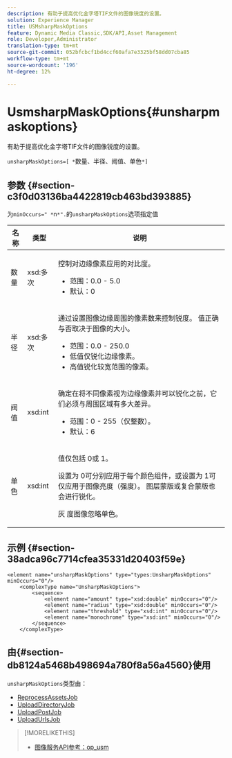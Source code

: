 ```yaml
---
description: 有助于提高优化金字塔TIF文件的图像锐度的设置。
solution: Experience Manager
title: USMsharpMaskOptions
feature: Dynamic Media Classic,SDK/API,Asset Management
role: Developer,Administrator
translation-type: tm+mt
source-git-commit: 052bfcbcf1bd4ccf60afa7e3325bf58dd07cba85
workflow-type: tm+mt
source-wordcount: '196'
ht-degree: 12%

---
```



# UsmsharpMaskOptions{#unsharpmaskoptions}

有助于提高优化金字塔TIF文件的图像锐度的设置。

`unsharpMaskOptions=[ *`数量、半径、阈值、单色`*]`

## 参数 {#section-c3f0d03136ba4422819cb463bd393885}

为`minOccurs=" *`n`*".`的`unsharpMaskOptions`选项指定值

<table id="table_D1392963C5694969A9D546F82DB6F45C">
 <thead>
  <tr>
   <th colname="col1" class="entry"> 名称 </th>
   <th colname="col2" class="entry"> 类型 </th>
   <th colname="col3" class="entry"> 说明 </th>
  </tr>
 </thead>
 <tbody>
  <tr>
   <td colname="col1"><span class="codeph"><span class="varname"> 数量</span></span></td>
   <td colname="col2"><span class="codeph"> xsd:多次</span></td>
   <td colname="col3"><p>控制对边缘像素应用的对比度。 
     <ul id="ul_7AA17E354EE64BC4A5BEAE853FF17191">
      <li id="li_42FB21C7ED884E1DB03274130B8DCB10">范围：0.0 - 5.0 </li>
      <li id="li_E980CAA1A9C54D60A121F21C964820FF">默认：0 </li>
     </ul></p></td>
  </tr>
  <tr>
   <td colname="col1"><span class="codeph"><span class="varname"> 半径</span></span></td>
   <td colname="col2"><span class="codeph"> xsd:多次</span></td>
   <td colname="col3"><p>通过设置图像边缘周围的像素数来控制锐度。 值正确与否取决于图像的大小。 
     <ul id="ul_D4391CD407DE4B48AF4523EBD85D0D40">
      <li id="li_8AEF11A489484EFD91416F8A03C4DB25">范围：0.0 - 250.0 </li>
      <li id="li_9F1D1B52AFBA46B8BDCDF99A21140002">低值仅锐化边缘像素。 </li>
      <li id="li_7D9FD8AA4899404283D7AB596364A4AF">高值锐化较宽范围的像素。 </li>
     </ul></p></td>
  </tr>
  <tr>
   <td colname="col1"><span class="codeph"><span class="varname"> 阀值</span></span></td>
   <td colname="col2"><span class="codeph"> xsd:int</span></td>
   <td colname="col3"><p>确定在将不同像素视为边缘像素并可以锐化之前，它们必须与周围区域有多大差异。 
     <ul id="ul_117E556E3ECF42CC878DD80D338D19CA">
      <li id="li_CFEE76DB78BF437E8463C9089486F8A6">范围：0 - 255（仅整数）。 </li>
      <li id="li_77113DC2698A4D48B11288718766E6A2">默认：6 </li>
     </ul></p></td>
  </tr>
  <tr>
   <td colname="col1"><span class="codeph"><span class="varname"> 单色</span></span></td>
   <td colname="col2"><span class="codeph"> xsd:int</span></td>
   <td colname="col3"><p>值仅包括<span class="codeph"> 0</span>或<span class="codeph"> 1</span>。 </p><p>设置为<span class="codeph"> 0</span>可分别应用于每个颜色组件，或设置为<span class="codeph"> 1</span>可仅应用于图像亮度（强度）。 图层蒙版或复合蒙版也会进行锐化。 </p><p><span class="codeph"><span class="varname"> 灰</span></span> 度图像忽略单色。 </p></td>
  </tr>
 </tbody>
</table>

## 示例 {#section-38adca96c7714cfea35331d20403f59e}

```
<element name="unsharpMaskOptions" type="types:UnsharpMaskOptions" minOccurs="0"/>
    <complexType name="UnsharpMaskOptions">
        <sequence>
            <element name="amount" type="xsd:double" minOccurs="0"/>
            <element name="radius" type="xsd:double" minOccurs="0"/>
            <element name="threshold" type="xsd:int" minOccurs="0"/>
            <element name="monochrome" type="xsd:int" minOccurs="0"/>        
        </sequence>
    </complexType>
```

## 由{#section-db8124a5468b498694a780f8a56a4560}使用

`unsharpMaskOptions`类型由：

* [ReprocessAssetsJob](../../types/c-data-types/r-reprocess-assets-job.md#reference-a303f7832ae44fdab1dca7cc8bef3fa3)
* [UploadDirectoryJob](../../types/c-data-types/r-upload-directory-job.md#reference-e707ebf53b074c49ad983d1886e0bbb6)
* [UploadPostJob](../../types/c-data-types/r-upload-post-job.md#reference-bca2339b593f4637a687c33937215ef4)
* [UploadUrlsJob](../../types/c-data-types/r-upload-urls-job.md#reference-8e9bc895268c4321b233dbeadc990398)

>[!MORELIKETHIS]
>
>* [图像服务API参考：op_usm](https://experienceleague.adobe.com/docs/dynamic-media-developer-resources/image-serving-api/image-serving-api/http-protocol-reference/command-reference/r-op-usm.html)

